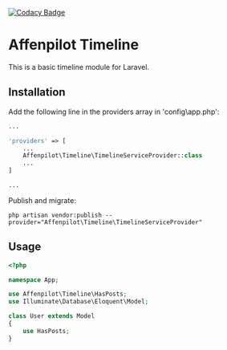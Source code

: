 [![Codacy Badge](https://api.codacy.com/project/badge/Grade/9e2e838e3f864e209f2b0c380fbfb02f)](https://www.codacy.com/app/flori.buechner90/Timeline?utm_source=github.com&amp;utm_medium=referral&amp;utm_content=Affenpilot/Timeline&amp;utm_campaign=Badge_Grade)


# Affenpilot Timeline

This is a basic timeline module for Laravel.

## Installation

Add the following line in the providers array in 'config\app.php':

```PHP
...

'providers' => [
    ...
    Affenpilot\Timeline\TimelineServiceProvider::class
    ...
]

...
```

Publish and migrate:

    php artisan vendor:publish --provider="Affenpilot\Timeline\TimelineServiceProvider"

## Usage

```PHP
<?php

namespace App;

use Affenpilot\Timeline\HasPosts;
use Illuminate\Database\Eloquent\Model;

class User extends Model
{
    use HasPosts;
}
```
